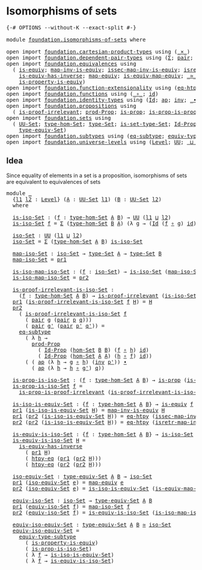 # Isomorphisms of sets

<pre class="Agda"><a id="33" class="Symbol">{-#</a> <a id="37" class="Keyword">OPTIONS</a> <a id="45" class="Pragma">--without-K</a> <a id="57" class="Pragma">--exact-split</a> <a id="71" class="Symbol">#-}</a>

<a id="76" class="Keyword">module</a> <a id="83" href="foundation.isomorphisms-of-sets.html" class="Module">foundation.isomorphisms-of-sets</a> <a id="115" class="Keyword">where</a>

<a id="122" class="Keyword">open</a> <a id="127" class="Keyword">import</a> <a id="134" href="foundation.cartesian-product-types.html" class="Module">foundation.cartesian-product-types</a> <a id="169" class="Keyword">using</a> <a id="175" class="Symbol">(</a><a id="176" href="foundation-core.cartesian-product-types.html#590" class="Function Operator">_×_</a><a id="179" class="Symbol">)</a>
<a id="181" class="Keyword">open</a> <a id="186" class="Keyword">import</a> <a id="193" href="foundation.dependent-pair-types.html" class="Module">foundation.dependent-pair-types</a> <a id="225" class="Keyword">using</a> <a id="231" class="Symbol">(</a><a id="232" href="foundation-core.dependent-pair-types.html#515" class="Record">Σ</a><a id="233" class="Symbol">;</a> <a id="235" href="foundation-core.dependent-pair-types.html#588" class="InductiveConstructor">pair</a><a id="239" class="Symbol">;</a> <a id="241" href="foundation-core.dependent-pair-types.html#605" class="Field">pr1</a><a id="244" class="Symbol">;</a> <a id="246" href="foundation-core.dependent-pair-types.html#617" class="Field">pr2</a><a id="249" class="Symbol">)</a>
<a id="251" class="Keyword">open</a> <a id="256" class="Keyword">import</a> <a id="263" href="foundation.equivalences.html" class="Module">foundation.equivalences</a> <a id="287" class="Keyword">using</a>
  <a id="295" class="Symbol">(</a> <a id="297" href="foundation-core.equivalences.html#1556" class="Function">is-equiv</a><a id="305" class="Symbol">;</a> <a id="307" href="foundation-core.equivalences.html#4187" class="Function">map-inv-is-equiv</a><a id="323" class="Symbol">;</a> <a id="325" href="foundation-core.equivalences.html#4265" class="Function">issec-map-inv-is-equiv</a><a id="347" class="Symbol">;</a> <a id="349" href="foundation-core.equivalences.html#4395" class="Function">isretr-map-inv-is-equiv</a><a id="372" class="Symbol">;</a>
    <a id="378" href="foundation-core.equivalences.html#3013" class="Function">is-equiv-has-inverse</a><a id="398" class="Symbol">;</a> <a id="400" href="foundation-core.equivalences.html#1821" class="Function">map-equiv</a><a id="409" class="Symbol">;</a> <a id="411" href="foundation-core.equivalences.html#1876" class="Function">is-equiv-map-equiv</a><a id="429" class="Symbol">;</a> <a id="431" href="foundation-core.equivalences.html#1621" class="Function Operator">_≃_</a><a id="434" class="Symbol">;</a>
    <a id="440" href="foundation.equivalences.html#12189" class="Function">is-property-is-equiv</a><a id="460" class="Symbol">)</a>
<a id="462" class="Keyword">open</a> <a id="467" class="Keyword">import</a> <a id="474" href="foundation.function-extensionality.html" class="Module">foundation.function-extensionality</a> <a id="509" class="Keyword">using</a> <a id="515" class="Symbol">(</a><a id="516" href="foundation-core.function-extensionality.html#1463" class="Function">eq-htpy</a><a id="523" class="Symbol">;</a> <a id="525" href="foundation-core.function-extensionality.html#965" class="Function">htpy-eq</a><a id="532" class="Symbol">)</a>
<a id="534" class="Keyword">open</a> <a id="539" class="Keyword">import</a> <a id="546" href="foundation.functions.html" class="Module">foundation.functions</a> <a id="567" class="Keyword">using</a> <a id="573" class="Symbol">(</a><a id="574" href="foundation-core.functions.html#420" class="Function Operator">_∘_</a><a id="577" class="Symbol">;</a> <a id="579" href="foundation-core.functions.html#322" class="Function">id</a><a id="581" class="Symbol">)</a>
<a id="583" class="Keyword">open</a> <a id="588" class="Keyword">import</a> <a id="595" href="foundation.identity-types.html" class="Module">foundation.identity-types</a> <a id="621" class="Keyword">using</a> <a id="627" class="Symbol">(</a><a id="628" href="foundation-core.identity-types.html#1767" class="Datatype">Id</a><a id="630" class="Symbol">;</a> <a id="632" href="foundation-core.identity-types.html#4003" class="Function">ap</a><a id="634" class="Symbol">;</a> <a id="636" href="foundation-core.identity-types.html#2729" class="Function">inv</a><a id="639" class="Symbol">;</a> <a id="641" href="foundation-core.identity-types.html#2425" class="Function Operator">_∙_</a><a id="644" class="Symbol">)</a>
<a id="646" class="Keyword">open</a> <a id="651" class="Keyword">import</a> <a id="658" href="foundation.propositions.html" class="Module">foundation.propositions</a> <a id="682" class="Keyword">using</a>
  <a id="690" class="Symbol">(</a> <a id="692" href="foundation-core.propositions.html#2278" class="Function">is-proof-irrelevant</a><a id="711" class="Symbol">;</a> <a id="713" href="foundation-core.propositions.html#5874" class="Function">prod-Prop</a><a id="722" class="Symbol">;</a> <a id="724" href="foundation-core.propositions.html#1309" class="Function">is-prop</a><a id="731" class="Symbol">;</a> <a id="733" href="foundation-core.propositions.html#3220" class="Function">is-prop-is-proof-irrelevant</a><a id="760" class="Symbol">)</a>
<a id="762" class="Keyword">open</a> <a id="767" class="Keyword">import</a> <a id="774" href="foundation.sets.html" class="Module">foundation.sets</a> <a id="790" class="Keyword">using</a>
  <a id="798" class="Symbol">(</a> <a id="800" href="foundation-core.sets.html#1190" class="Function">UU-Set</a><a id="806" class="Symbol">;</a> <a id="808" href="foundation.sets.html#3622" class="Function">type-hom-Set</a><a id="820" class="Symbol">;</a> <a id="822" href="foundation-core.sets.html#1304" class="Function">type-Set</a><a id="830" class="Symbol">;</a> <a id="832" href="foundation-core.sets.html#1355" class="Function">is-set-type-Set</a><a id="847" class="Symbol">;</a> <a id="849" href="foundation-core.sets.html#1420" class="Function">Id-Prop</a><a id="856" class="Symbol">;</a> <a id="858" href="foundation.sets.html#3908" class="Function">hom-Set</a><a id="865" class="Symbol">;</a>
    <a id="871" href="foundation.sets.html#4543" class="Function">type-equiv-Set</a><a id="885" class="Symbol">)</a>
<a id="887" class="Keyword">open</a> <a id="892" class="Keyword">import</a> <a id="899" href="foundation.subtypes.html" class="Module">foundation.subtypes</a> <a id="919" class="Keyword">using</a> <a id="925" class="Symbol">(</a><a id="926" href="foundation-core.subtypes.html#3384" class="Function">eq-subtype</a><a id="936" class="Symbol">;</a> <a id="938" href="foundation-core.subtypes.html#5922" class="Function">equiv-type-subtype</a><a id="956" class="Symbol">)</a>
<a id="958" class="Keyword">open</a> <a id="963" class="Keyword">import</a> <a id="970" href="foundation.universe-levels.html" class="Module">foundation.universe-levels</a> <a id="997" class="Keyword">using</a> <a id="1003" class="Symbol">(</a><a id="1004" href="Agda.Primitive.html#597" class="Postulate">Level</a><a id="1009" class="Symbol">;</a> <a id="1011" href="foundation-core.universe-levels.html#235" class="Primitive">UU</a><a id="1013" class="Symbol">;</a> <a id="1015" href="Agda.Primitive.html#810" class="Primitive Operator">_⊔_</a><a id="1018" class="Symbol">)</a>
</pre>
## Idea

Since equality of elements in a set is a proposition, isomorphisms of sets are equivalent to equivalences of sets

<pre class="Agda"><a id="1157" class="Keyword">module</a> <a id="1164" href="foundation.isomorphisms-of-sets.html#1164" class="Module">_</a>
  <a id="1168" class="Symbol">{</a><a id="1169" href="foundation.isomorphisms-of-sets.html#1169" class="Bound">l1</a> <a id="1172" href="foundation.isomorphisms-of-sets.html#1172" class="Bound">l2</a> <a id="1175" class="Symbol">:</a> <a id="1177" href="Agda.Primitive.html#597" class="Postulate">Level</a><a id="1182" class="Symbol">}</a> <a id="1184" class="Symbol">(</a><a id="1185" href="foundation.isomorphisms-of-sets.html#1185" class="Bound">A</a> <a id="1187" class="Symbol">:</a> <a id="1189" href="foundation-core.sets.html#1190" class="Function">UU-Set</a> <a id="1196" href="foundation.isomorphisms-of-sets.html#1169" class="Bound">l1</a><a id="1198" class="Symbol">)</a> <a id="1200" class="Symbol">(</a><a id="1201" href="foundation.isomorphisms-of-sets.html#1201" class="Bound">B</a> <a id="1203" class="Symbol">:</a> <a id="1205" href="foundation-core.sets.html#1190" class="Function">UU-Set</a> <a id="1212" href="foundation.isomorphisms-of-sets.html#1172" class="Bound">l2</a><a id="1214" class="Symbol">)</a>
  <a id="1218" class="Keyword">where</a>

  <a id="1227" href="foundation.isomorphisms-of-sets.html#1227" class="Function">is-iso-Set</a> <a id="1238" class="Symbol">:</a> <a id="1240" class="Symbol">(</a><a id="1241" href="foundation.isomorphisms-of-sets.html#1241" class="Bound">f</a> <a id="1243" class="Symbol">:</a> <a id="1245" href="foundation.sets.html#3622" class="Function">type-hom-Set</a> <a id="1258" href="foundation.isomorphisms-of-sets.html#1185" class="Bound">A</a> <a id="1260" href="foundation.isomorphisms-of-sets.html#1201" class="Bound">B</a><a id="1261" class="Symbol">)</a> <a id="1263" class="Symbol">→</a> <a id="1265" href="foundation-core.universe-levels.html#235" class="Primitive">UU</a> <a id="1268" class="Symbol">(</a><a id="1269" href="foundation.isomorphisms-of-sets.html#1169" class="Bound">l1</a> <a id="1272" href="Agda.Primitive.html#810" class="Primitive Operator">⊔</a> <a id="1274" href="foundation.isomorphisms-of-sets.html#1172" class="Bound">l2</a><a id="1276" class="Symbol">)</a>
  <a id="1280" href="foundation.isomorphisms-of-sets.html#1227" class="Function">is-iso-Set</a> <a id="1291" href="foundation.isomorphisms-of-sets.html#1291" class="Bound">f</a> <a id="1293" class="Symbol">=</a> <a id="1295" href="foundation-core.dependent-pair-types.html#515" class="Record">Σ</a> <a id="1297" class="Symbol">(</a><a id="1298" href="foundation.sets.html#3622" class="Function">type-hom-Set</a> <a id="1311" href="foundation.isomorphisms-of-sets.html#1201" class="Bound">B</a> <a id="1313" href="foundation.isomorphisms-of-sets.html#1185" class="Bound">A</a><a id="1314" class="Symbol">)</a> <a id="1316" class="Symbol">(λ</a> <a id="1319" href="foundation.isomorphisms-of-sets.html#1319" class="Bound">g</a> <a id="1321" class="Symbol">→</a> <a id="1323" class="Symbol">(</a><a id="1324" href="foundation-core.identity-types.html#1767" class="Datatype">Id</a> <a id="1327" class="Symbol">(</a><a id="1328" href="foundation.isomorphisms-of-sets.html#1291" class="Bound">f</a> <a id="1330" href="foundation-core.functions.html#420" class="Function Operator">∘</a> <a id="1332" href="foundation.isomorphisms-of-sets.html#1319" class="Bound">g</a><a id="1333" class="Symbol">)</a> <a id="1335" href="foundation-core.functions.html#322" class="Function">id</a><a id="1337" class="Symbol">)</a> <a id="1339" href="foundation-core.cartesian-product-types.html#590" class="Function Operator">×</a> <a id="1341" class="Symbol">(</a><a id="1342" href="foundation-core.identity-types.html#1767" class="Datatype">Id</a> <a id="1345" class="Symbol">(</a><a id="1346" href="foundation.isomorphisms-of-sets.html#1319" class="Bound">g</a> <a id="1348" href="foundation-core.functions.html#420" class="Function Operator">∘</a> <a id="1350" href="foundation.isomorphisms-of-sets.html#1291" class="Bound">f</a><a id="1351" class="Symbol">)</a> <a id="1353" href="foundation-core.functions.html#322" class="Function">id</a><a id="1355" class="Symbol">))</a>

  <a id="1361" href="foundation.isomorphisms-of-sets.html#1361" class="Function">iso-Set</a> <a id="1369" class="Symbol">:</a> <a id="1371" href="foundation-core.universe-levels.html#235" class="Primitive">UU</a> <a id="1374" class="Symbol">(</a><a id="1375" href="foundation.isomorphisms-of-sets.html#1169" class="Bound">l1</a> <a id="1378" href="Agda.Primitive.html#810" class="Primitive Operator">⊔</a> <a id="1380" href="foundation.isomorphisms-of-sets.html#1172" class="Bound">l2</a><a id="1382" class="Symbol">)</a>
  <a id="1386" href="foundation.isomorphisms-of-sets.html#1361" class="Function">iso-Set</a> <a id="1394" class="Symbol">=</a> <a id="1396" href="foundation-core.dependent-pair-types.html#515" class="Record">Σ</a> <a id="1398" class="Symbol">(</a><a id="1399" href="foundation.sets.html#3622" class="Function">type-hom-Set</a> <a id="1412" href="foundation.isomorphisms-of-sets.html#1185" class="Bound">A</a> <a id="1414" href="foundation.isomorphisms-of-sets.html#1201" class="Bound">B</a><a id="1415" class="Symbol">)</a> <a id="1417" href="foundation.isomorphisms-of-sets.html#1227" class="Function">is-iso-Set</a>

  <a id="1431" href="foundation.isomorphisms-of-sets.html#1431" class="Function">map-iso-Set</a> <a id="1443" class="Symbol">:</a> <a id="1445" href="foundation.isomorphisms-of-sets.html#1361" class="Function">iso-Set</a> <a id="1453" class="Symbol">→</a> <a id="1455" href="foundation-core.sets.html#1304" class="Function">type-Set</a> <a id="1464" href="foundation.isomorphisms-of-sets.html#1185" class="Bound">A</a> <a id="1466" class="Symbol">→</a> <a id="1468" href="foundation-core.sets.html#1304" class="Function">type-Set</a> <a id="1477" href="foundation.isomorphisms-of-sets.html#1201" class="Bound">B</a>
  <a id="1481" href="foundation.isomorphisms-of-sets.html#1431" class="Function">map-iso-Set</a> <a id="1493" class="Symbol">=</a> <a id="1495" href="foundation-core.dependent-pair-types.html#605" class="Field">pr1</a>

  <a id="1502" href="foundation.isomorphisms-of-sets.html#1502" class="Function">is-iso-map-iso-Set</a> <a id="1521" class="Symbol">:</a> <a id="1523" class="Symbol">(</a><a id="1524" href="foundation.isomorphisms-of-sets.html#1524" class="Bound">f</a> <a id="1526" class="Symbol">:</a> <a id="1528" href="foundation.isomorphisms-of-sets.html#1361" class="Function">iso-Set</a><a id="1535" class="Symbol">)</a> <a id="1537" class="Symbol">→</a> <a id="1539" href="foundation.isomorphisms-of-sets.html#1227" class="Function">is-iso-Set</a> <a id="1550" class="Symbol">(</a><a id="1551" href="foundation.isomorphisms-of-sets.html#1431" class="Function">map-iso-Set</a> <a id="1563" href="foundation.isomorphisms-of-sets.html#1524" class="Bound">f</a><a id="1564" class="Symbol">)</a>
  <a id="1568" href="foundation.isomorphisms-of-sets.html#1502" class="Function">is-iso-map-iso-Set</a> <a id="1587" class="Symbol">=</a> <a id="1589" href="foundation-core.dependent-pair-types.html#617" class="Field">pr2</a>

  <a id="1596" href="foundation.isomorphisms-of-sets.html#1596" class="Function">is-proof-irrelevant-is-iso-Set</a> <a id="1627" class="Symbol">:</a>
    <a id="1633" class="Symbol">(</a><a id="1634" href="foundation.isomorphisms-of-sets.html#1634" class="Bound">f</a> <a id="1636" class="Symbol">:</a> <a id="1638" href="foundation.sets.html#3622" class="Function">type-hom-Set</a> <a id="1651" href="foundation.isomorphisms-of-sets.html#1185" class="Bound">A</a> <a id="1653" href="foundation.isomorphisms-of-sets.html#1201" class="Bound">B</a><a id="1654" class="Symbol">)</a> <a id="1656" class="Symbol">→</a> <a id="1658" href="foundation-core.propositions.html#2278" class="Function">is-proof-irrelevant</a> <a id="1678" class="Symbol">(</a><a id="1679" href="foundation.isomorphisms-of-sets.html#1227" class="Function">is-iso-Set</a> <a id="1690" href="foundation.isomorphisms-of-sets.html#1634" class="Bound">f</a><a id="1691" class="Symbol">)</a>
  <a id="1695" href="foundation-core.dependent-pair-types.html#605" class="Field">pr1</a> <a id="1699" class="Symbol">(</a><a id="1700" href="foundation.isomorphisms-of-sets.html#1596" class="Function">is-proof-irrelevant-is-iso-Set</a> <a id="1731" href="foundation.isomorphisms-of-sets.html#1731" class="Bound">f</a> <a id="1733" href="foundation.isomorphisms-of-sets.html#1733" class="Bound">H</a><a id="1734" class="Symbol">)</a> <a id="1736" class="Symbol">=</a> <a id="1738" href="foundation.isomorphisms-of-sets.html#1733" class="Bound">H</a>
  <a id="1742" href="foundation-core.dependent-pair-types.html#617" class="Field">pr2</a>
    <a id="1750" class="Symbol">(</a> <a id="1752" href="foundation.isomorphisms-of-sets.html#1596" class="Function">is-proof-irrelevant-is-iso-Set</a> <a id="1783" href="foundation.isomorphisms-of-sets.html#1783" class="Bound">f</a>
      <a id="1791" class="Symbol">(</a> <a id="1793" href="foundation-core.dependent-pair-types.html#588" class="InductiveConstructor">pair</a> <a id="1798" href="foundation.isomorphisms-of-sets.html#1798" class="Bound">g</a> <a id="1800" class="Symbol">(</a><a id="1801" href="foundation-core.dependent-pair-types.html#588" class="InductiveConstructor">pair</a> <a id="1806" href="foundation.isomorphisms-of-sets.html#1806" class="Bound">p</a> <a id="1808" href="foundation.isomorphisms-of-sets.html#1808" class="Bound">q</a><a id="1809" class="Symbol">)))</a>
      <a id="1819" class="Symbol">(</a> <a id="1821" href="foundation-core.dependent-pair-types.html#588" class="InductiveConstructor">pair</a> <a id="1826" href="foundation.isomorphisms-of-sets.html#1826" class="Bound">g&#39;</a> <a id="1829" class="Symbol">(</a><a id="1830" href="foundation-core.dependent-pair-types.html#588" class="InductiveConstructor">pair</a> <a id="1835" href="foundation.isomorphisms-of-sets.html#1835" class="Bound">p&#39;</a> <a id="1838" href="foundation.isomorphisms-of-sets.html#1838" class="Bound">q&#39;</a><a id="1840" class="Symbol">))</a> <a id="1843" class="Symbol">=</a>
    <a id="1849" href="foundation-core.subtypes.html#3384" class="Function">eq-subtype</a>
      <a id="1866" class="Symbol">(</a> <a id="1868" class="Symbol">λ</a> <a id="1870" href="foundation.isomorphisms-of-sets.html#1870" class="Bound">h</a> <a id="1872" class="Symbol">→</a>
        <a id="1882" href="foundation-core.propositions.html#5874" class="Function">prod-Prop</a>
          <a id="1902" class="Symbol">(</a> <a id="1904" href="foundation-core.sets.html#1420" class="Function">Id-Prop</a> <a id="1912" class="Symbol">(</a><a id="1913" href="foundation.sets.html#3908" class="Function">hom-Set</a> <a id="1921" href="foundation.isomorphisms-of-sets.html#1201" class="Bound">B</a> <a id="1923" href="foundation.isomorphisms-of-sets.html#1201" class="Bound">B</a><a id="1924" class="Symbol">)</a> <a id="1926" class="Symbol">(</a><a id="1927" href="foundation.isomorphisms-of-sets.html#1783" class="Bound">f</a> <a id="1929" href="foundation-core.functions.html#420" class="Function Operator">∘</a> <a id="1931" href="foundation.isomorphisms-of-sets.html#1870" class="Bound">h</a><a id="1932" class="Symbol">)</a> <a id="1934" href="foundation-core.functions.html#322" class="Function">id</a><a id="1936" class="Symbol">)</a>
          <a id="1948" class="Symbol">(</a> <a id="1950" href="foundation-core.sets.html#1420" class="Function">Id-Prop</a> <a id="1958" class="Symbol">(</a><a id="1959" href="foundation.sets.html#3908" class="Function">hom-Set</a> <a id="1967" href="foundation.isomorphisms-of-sets.html#1185" class="Bound">A</a> <a id="1969" href="foundation.isomorphisms-of-sets.html#1185" class="Bound">A</a><a id="1970" class="Symbol">)</a> <a id="1972" class="Symbol">(</a><a id="1973" href="foundation.isomorphisms-of-sets.html#1870" class="Bound">h</a> <a id="1975" href="foundation-core.functions.html#420" class="Function Operator">∘</a> <a id="1977" href="foundation.isomorphisms-of-sets.html#1783" class="Bound">f</a><a id="1978" class="Symbol">)</a> <a id="1980" href="foundation-core.functions.html#322" class="Function">id</a><a id="1982" class="Symbol">))</a>
      <a id="1991" class="Symbol">(</a> <a id="1993" class="Symbol">(</a> <a id="1995" href="foundation-core.identity-types.html#4003" class="Function">ap</a> <a id="1998" class="Symbol">(λ</a> <a id="2001" href="foundation.isomorphisms-of-sets.html#2001" class="Bound">h</a> <a id="2003" class="Symbol">→</a> <a id="2005" href="foundation.isomorphisms-of-sets.html#1798" class="Bound">g</a> <a id="2007" href="foundation-core.functions.html#420" class="Function Operator">∘</a> <a id="2009" href="foundation.isomorphisms-of-sets.html#2001" class="Bound">h</a><a id="2010" class="Symbol">)</a> <a id="2012" class="Symbol">(</a><a id="2013" href="foundation-core.identity-types.html#2729" class="Function">inv</a> <a id="2017" href="foundation.isomorphisms-of-sets.html#1835" class="Bound">p&#39;</a><a id="2019" class="Symbol">))</a> <a id="2022" href="foundation-core.identity-types.html#2425" class="Function Operator">∙</a>
        <a id="2032" class="Symbol">(</a> <a id="2034" href="foundation-core.identity-types.html#4003" class="Function">ap</a> <a id="2037" class="Symbol">(λ</a> <a id="2040" href="foundation.isomorphisms-of-sets.html#2040" class="Bound">h</a> <a id="2042" class="Symbol">→</a> <a id="2044" href="foundation.isomorphisms-of-sets.html#2040" class="Bound">h</a> <a id="2046" href="foundation-core.functions.html#420" class="Function Operator">∘</a> <a id="2048" href="foundation.isomorphisms-of-sets.html#1826" class="Bound">g&#39;</a><a id="2050" class="Symbol">)</a> <a id="2052" href="foundation.isomorphisms-of-sets.html#1808" class="Bound">q</a><a id="2053" class="Symbol">))</a>

  <a id="2059" href="foundation.isomorphisms-of-sets.html#2059" class="Function">is-prop-is-iso-Set</a> <a id="2078" class="Symbol">:</a> <a id="2080" class="Symbol">(</a><a id="2081" href="foundation.isomorphisms-of-sets.html#2081" class="Bound">f</a> <a id="2083" class="Symbol">:</a> <a id="2085" href="foundation.sets.html#3622" class="Function">type-hom-Set</a> <a id="2098" href="foundation.isomorphisms-of-sets.html#1185" class="Bound">A</a> <a id="2100" href="foundation.isomorphisms-of-sets.html#1201" class="Bound">B</a><a id="2101" class="Symbol">)</a> <a id="2103" class="Symbol">→</a> <a id="2105" href="foundation-core.propositions.html#1309" class="Function">is-prop</a> <a id="2113" class="Symbol">(</a><a id="2114" href="foundation.isomorphisms-of-sets.html#1227" class="Function">is-iso-Set</a> <a id="2125" href="foundation.isomorphisms-of-sets.html#2081" class="Bound">f</a><a id="2126" class="Symbol">)</a>
  <a id="2130" href="foundation.isomorphisms-of-sets.html#2059" class="Function">is-prop-is-iso-Set</a> <a id="2149" href="foundation.isomorphisms-of-sets.html#2149" class="Bound">f</a> <a id="2151" class="Symbol">=</a>
    <a id="2157" href="foundation-core.propositions.html#3220" class="Function">is-prop-is-proof-irrelevant</a> <a id="2185" class="Symbol">(</a><a id="2186" href="foundation.isomorphisms-of-sets.html#1596" class="Function">is-proof-irrelevant-is-iso-Set</a> <a id="2217" href="foundation.isomorphisms-of-sets.html#2149" class="Bound">f</a><a id="2218" class="Symbol">)</a>

  <a id="2223" href="foundation.isomorphisms-of-sets.html#2223" class="Function">is-iso-is-equiv-Set</a> <a id="2243" class="Symbol">:</a> <a id="2245" class="Symbol">{</a><a id="2246" href="foundation.isomorphisms-of-sets.html#2246" class="Bound">f</a> <a id="2248" class="Symbol">:</a> <a id="2250" href="foundation.sets.html#3622" class="Function">type-hom-Set</a> <a id="2263" href="foundation.isomorphisms-of-sets.html#1185" class="Bound">A</a> <a id="2265" href="foundation.isomorphisms-of-sets.html#1201" class="Bound">B</a><a id="2266" class="Symbol">}</a> <a id="2268" class="Symbol">→</a> <a id="2270" href="foundation-core.equivalences.html#1556" class="Function">is-equiv</a> <a id="2279" href="foundation.isomorphisms-of-sets.html#2246" class="Bound">f</a> <a id="2281" class="Symbol">→</a> <a id="2283" href="foundation.isomorphisms-of-sets.html#1227" class="Function">is-iso-Set</a> <a id="2294" href="foundation.isomorphisms-of-sets.html#2246" class="Bound">f</a>
  <a id="2298" href="foundation-core.dependent-pair-types.html#605" class="Field">pr1</a> <a id="2302" class="Symbol">(</a><a id="2303" href="foundation.isomorphisms-of-sets.html#2223" class="Function">is-iso-is-equiv-Set</a> <a id="2323" href="foundation.isomorphisms-of-sets.html#2323" class="Bound">H</a><a id="2324" class="Symbol">)</a> <a id="2326" class="Symbol">=</a> <a id="2328" href="foundation-core.equivalences.html#4187" class="Function">map-inv-is-equiv</a> <a id="2345" href="foundation.isomorphisms-of-sets.html#2323" class="Bound">H</a>
  <a id="2349" href="foundation-core.dependent-pair-types.html#605" class="Field">pr1</a> <a id="2353" class="Symbol">(</a><a id="2354" href="foundation-core.dependent-pair-types.html#617" class="Field">pr2</a> <a id="2358" class="Symbol">(</a><a id="2359" href="foundation.isomorphisms-of-sets.html#2223" class="Function">is-iso-is-equiv-Set</a> <a id="2379" href="foundation.isomorphisms-of-sets.html#2379" class="Bound">H</a><a id="2380" class="Symbol">))</a> <a id="2383" class="Symbol">=</a> <a id="2385" href="foundation-core.function-extensionality.html#1463" class="Function">eq-htpy</a> <a id="2393" class="Symbol">(</a><a id="2394" href="foundation-core.equivalences.html#4265" class="Function">issec-map-inv-is-equiv</a> <a id="2417" href="foundation.isomorphisms-of-sets.html#2379" class="Bound">H</a><a id="2418" class="Symbol">)</a>
  <a id="2422" href="foundation-core.dependent-pair-types.html#617" class="Field">pr2</a> <a id="2426" class="Symbol">(</a><a id="2427" href="foundation-core.dependent-pair-types.html#617" class="Field">pr2</a> <a id="2431" class="Symbol">(</a><a id="2432" href="foundation.isomorphisms-of-sets.html#2223" class="Function">is-iso-is-equiv-Set</a> <a id="2452" href="foundation.isomorphisms-of-sets.html#2452" class="Bound">H</a><a id="2453" class="Symbol">))</a> <a id="2456" class="Symbol">=</a> <a id="2458" href="foundation-core.function-extensionality.html#1463" class="Function">eq-htpy</a> <a id="2466" class="Symbol">(</a><a id="2467" href="foundation-core.equivalences.html#4395" class="Function">isretr-map-inv-is-equiv</a> <a id="2491" href="foundation.isomorphisms-of-sets.html#2452" class="Bound">H</a><a id="2492" class="Symbol">)</a>

  <a id="2497" href="foundation.isomorphisms-of-sets.html#2497" class="Function">is-equiv-is-iso-Set</a> <a id="2517" class="Symbol">:</a> <a id="2519" class="Symbol">{</a><a id="2520" href="foundation.isomorphisms-of-sets.html#2520" class="Bound">f</a> <a id="2522" class="Symbol">:</a> <a id="2524" href="foundation.sets.html#3622" class="Function">type-hom-Set</a> <a id="2537" href="foundation.isomorphisms-of-sets.html#1185" class="Bound">A</a> <a id="2539" href="foundation.isomorphisms-of-sets.html#1201" class="Bound">B</a><a id="2540" class="Symbol">}</a> <a id="2542" class="Symbol">→</a> <a id="2544" href="foundation.isomorphisms-of-sets.html#1227" class="Function">is-iso-Set</a> <a id="2555" href="foundation.isomorphisms-of-sets.html#2520" class="Bound">f</a> <a id="2557" class="Symbol">→</a> <a id="2559" href="foundation-core.equivalences.html#1556" class="Function">is-equiv</a> <a id="2568" href="foundation.isomorphisms-of-sets.html#2520" class="Bound">f</a>
  <a id="2572" href="foundation.isomorphisms-of-sets.html#2497" class="Function">is-equiv-is-iso-Set</a> <a id="2592" href="foundation.isomorphisms-of-sets.html#2592" class="Bound">H</a> <a id="2594" class="Symbol">=</a>
    <a id="2600" href="foundation-core.equivalences.html#3013" class="Function">is-equiv-has-inverse</a>
      <a id="2627" class="Symbol">(</a> <a id="2629" href="foundation-core.dependent-pair-types.html#605" class="Field">pr1</a> <a id="2633" href="foundation.isomorphisms-of-sets.html#2592" class="Bound">H</a><a id="2634" class="Symbol">)</a>
      <a id="2642" class="Symbol">(</a> <a id="2644" href="foundation-core.function-extensionality.html#965" class="Function">htpy-eq</a> <a id="2652" class="Symbol">(</a><a id="2653" href="foundation-core.dependent-pair-types.html#605" class="Field">pr1</a> <a id="2657" class="Symbol">(</a><a id="2658" href="foundation-core.dependent-pair-types.html#617" class="Field">pr2</a> <a id="2662" href="foundation.isomorphisms-of-sets.html#2592" class="Bound">H</a><a id="2663" class="Symbol">)))</a>
      <a id="2673" class="Symbol">(</a> <a id="2675" href="foundation-core.function-extensionality.html#965" class="Function">htpy-eq</a> <a id="2683" class="Symbol">(</a><a id="2684" href="foundation-core.dependent-pair-types.html#617" class="Field">pr2</a> <a id="2688" class="Symbol">(</a><a id="2689" href="foundation-core.dependent-pair-types.html#617" class="Field">pr2</a> <a id="2693" href="foundation.isomorphisms-of-sets.html#2592" class="Bound">H</a><a id="2694" class="Symbol">)))</a>

  <a id="2701" href="foundation.isomorphisms-of-sets.html#2701" class="Function">iso-equiv-Set</a> <a id="2715" class="Symbol">:</a> <a id="2717" href="foundation.sets.html#4543" class="Function">type-equiv-Set</a> <a id="2732" href="foundation.isomorphisms-of-sets.html#1185" class="Bound">A</a> <a id="2734" href="foundation.isomorphisms-of-sets.html#1201" class="Bound">B</a> <a id="2736" class="Symbol">→</a> <a id="2738" href="foundation.isomorphisms-of-sets.html#1361" class="Function">iso-Set</a>
  <a id="2748" href="foundation-core.dependent-pair-types.html#605" class="Field">pr1</a> <a id="2752" class="Symbol">(</a><a id="2753" href="foundation.isomorphisms-of-sets.html#2701" class="Function">iso-equiv-Set</a> <a id="2767" href="foundation.isomorphisms-of-sets.html#2767" class="Bound">e</a><a id="2768" class="Symbol">)</a> <a id="2770" class="Symbol">=</a> <a id="2772" href="foundation-core.equivalences.html#1821" class="Function">map-equiv</a> <a id="2782" href="foundation.isomorphisms-of-sets.html#2767" class="Bound">e</a>
  <a id="2786" href="foundation-core.dependent-pair-types.html#617" class="Field">pr2</a> <a id="2790" class="Symbol">(</a><a id="2791" href="foundation.isomorphisms-of-sets.html#2701" class="Function">iso-equiv-Set</a> <a id="2805" href="foundation.isomorphisms-of-sets.html#2805" class="Bound">e</a><a id="2806" class="Symbol">)</a> <a id="2808" class="Symbol">=</a> <a id="2810" href="foundation.isomorphisms-of-sets.html#2223" class="Function">is-iso-is-equiv-Set</a> <a id="2830" class="Symbol">(</a><a id="2831" href="foundation-core.equivalences.html#1876" class="Function">is-equiv-map-equiv</a> <a id="2850" href="foundation.isomorphisms-of-sets.html#2805" class="Bound">e</a><a id="2851" class="Symbol">)</a>

  <a id="2856" href="foundation.isomorphisms-of-sets.html#2856" class="Function">equiv-iso-Set</a> <a id="2870" class="Symbol">:</a> <a id="2872" href="foundation.isomorphisms-of-sets.html#1361" class="Function">iso-Set</a> <a id="2880" class="Symbol">→</a> <a id="2882" href="foundation.sets.html#4543" class="Function">type-equiv-Set</a> <a id="2897" href="foundation.isomorphisms-of-sets.html#1185" class="Bound">A</a> <a id="2899" href="foundation.isomorphisms-of-sets.html#1201" class="Bound">B</a>
  <a id="2903" href="foundation-core.dependent-pair-types.html#605" class="Field">pr1</a> <a id="2907" class="Symbol">(</a><a id="2908" href="foundation.isomorphisms-of-sets.html#2856" class="Function">equiv-iso-Set</a> <a id="2922" href="foundation.isomorphisms-of-sets.html#2922" class="Bound">f</a><a id="2923" class="Symbol">)</a> <a id="2925" class="Symbol">=</a> <a id="2927" href="foundation.isomorphisms-of-sets.html#1431" class="Function">map-iso-Set</a> <a id="2939" href="foundation.isomorphisms-of-sets.html#2922" class="Bound">f</a>
  <a id="2943" href="foundation-core.dependent-pair-types.html#617" class="Field">pr2</a> <a id="2947" class="Symbol">(</a><a id="2948" href="foundation.isomorphisms-of-sets.html#2856" class="Function">equiv-iso-Set</a> <a id="2962" href="foundation.isomorphisms-of-sets.html#2962" class="Bound">f</a><a id="2963" class="Symbol">)</a> <a id="2965" class="Symbol">=</a> <a id="2967" href="foundation.isomorphisms-of-sets.html#2497" class="Function">is-equiv-is-iso-Set</a> <a id="2987" class="Symbol">(</a><a id="2988" href="foundation.isomorphisms-of-sets.html#1502" class="Function">is-iso-map-iso-Set</a> <a id="3007" href="foundation.isomorphisms-of-sets.html#2962" class="Bound">f</a><a id="3008" class="Symbol">)</a>

  <a id="3013" href="foundation.isomorphisms-of-sets.html#3013" class="Function">equiv-iso-equiv-Set</a> <a id="3033" class="Symbol">:</a> <a id="3035" href="foundation.sets.html#4543" class="Function">type-equiv-Set</a> <a id="3050" href="foundation.isomorphisms-of-sets.html#1185" class="Bound">A</a> <a id="3052" href="foundation.isomorphisms-of-sets.html#1201" class="Bound">B</a> <a id="3054" href="foundation-core.equivalences.html#1621" class="Function Operator">≃</a> <a id="3056" href="foundation.isomorphisms-of-sets.html#1361" class="Function">iso-Set</a>
  <a id="3066" href="foundation.isomorphisms-of-sets.html#3013" class="Function">equiv-iso-equiv-Set</a> <a id="3086" class="Symbol">=</a>
    <a id="3092" href="foundation-core.subtypes.html#5922" class="Function">equiv-type-subtype</a>
      <a id="3117" class="Symbol">(</a> <a id="3119" href="foundation.equivalences.html#12189" class="Function">is-property-is-equiv</a><a id="3139" class="Symbol">)</a>
      <a id="3147" class="Symbol">(</a> <a id="3149" href="foundation.isomorphisms-of-sets.html#2059" class="Function">is-prop-is-iso-Set</a><a id="3167" class="Symbol">)</a>
      <a id="3175" class="Symbol">(</a> <a id="3177" class="Symbol">λ</a> <a id="3179" href="foundation.isomorphisms-of-sets.html#3179" class="Bound">f</a> <a id="3181" class="Symbol">→</a> <a id="3183" href="foundation.isomorphisms-of-sets.html#2223" class="Function">is-iso-is-equiv-Set</a><a id="3202" class="Symbol">)</a>
      <a id="3210" class="Symbol">(</a> <a id="3212" class="Symbol">λ</a> <a id="3214" href="foundation.isomorphisms-of-sets.html#3214" class="Bound">f</a> <a id="3216" class="Symbol">→</a> <a id="3218" href="foundation.isomorphisms-of-sets.html#2497" class="Function">is-equiv-is-iso-Set</a><a id="3237" class="Symbol">)</a>
</pre>